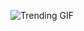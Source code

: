 ![Trending GIF](https://media3.giphy.com/media/v1.Y2lkPThiYjIxNzcyZDhiZDEyNHp4NG9kNmVqNThudDAxbGsxaDJ5OGN0ejYwY25ya3EyeiZlcD12MV9naWZzX3NlYXJjaCZjdD1n/fryY00CO4xCz4uJuDQ/giphy.gif)

